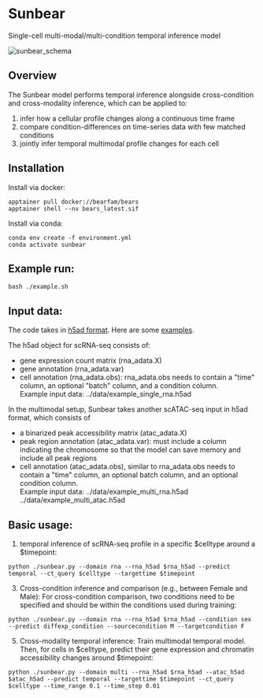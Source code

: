 # Sunbear
Single-cell multi-modal/multi-condition temporal inference model

![sunbear_schema](https://github.com/user-attachments/assets/86b76cb1-f63a-4f44-809d-c64e993f0e70)

## Overview
The Sunbear model performs temporal inference alongside cross-condition and cross-modality inference, which can be applied to:
1. infer how a cellular profile changes along a continuous time frame
2. compare condition-differences on time-series data with few matched conditions
3. jointly infer temporal multimodal profile changes for each cell


## Installation
Install via docker:
```
apptainer pull docker://bearfam/bears
apptainer shell --nv bears_latest.sif
```

Install via conda:
```
conda env create -f environment.yml
conda activate sunbear
```
## Example run:
```
bash ./example.sh
```

## Input data:
The code takes in [h5ad format](https://anndata.readthedocs.io/en/latest/generated/anndata.AnnData.html). Here are some [examples](https://noble.gs.washington.edu/~ranz0/Sunbear/data/).

The h5ad object for scRNA-seq consists of:
- gene expression count matrix (rna_adata.X)
- gene annotation (rna_adata.var)
- cell annotation (rna_adata.obs): rna_adata.obs needs to contain a "time" column, an optional "batch" column, and a condition column.  
Example input data: ../data/example_single_rna.h5ad

In the multimodal setup, Sunbear takes another scATAC-seq input in h5ad format, which consists of
- a binarized peak accessibility matrix (atac_adata.X)
- peak region annotation (atac_adata.var): must include a column indicating the chromosome so that the model can save memory and include all peak regions
- cell annotation (atac_adata.obs), similar to rna_adata.obs needs to contain a "time" column, an optional batch column, and an optional condition column.  
Example input data: ../data/example_multi_rna.h5ad ../data/example_multi_atac.h5ad

## Basic usage:
1. temporal inference of scRNA-seq profile in a specific $celltype around a $timepoint:
```
python ./sunbear.py --domain rna --rna_h5ad $rna_h5ad --predict temporal --ct_query $celltype --targettime $timepoint
```

3. Cross-condition inference and comparison (e.g., between Female and Male): 
For cross-condition comparison, two conditions need to be specified and should be within the conditions used during training:
```
python ./sunbear.py --domain rna --rna_h5ad $rna_h5ad --condition sex --predict diffexp_condition --sourcecondition M --targetcondition F
```

5. Cross-modality temporal inference: 
Train multimodal temporal model. Then, for cells in $celltype, predict their gene expression and chromatin accessibility changes around $timepoint:
```
python ./sunbear.py --domain multi --rna_h5ad $rna_h5ad --atac_h5ad $atac_h5ad --predict temporal --targettime $timepoint --ct_query $celltype --time_range 0.1 --time_step 0.01
```

